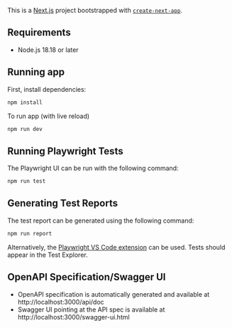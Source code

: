 This is a [Next.js](https://nextjs.org) project bootstrapped with [`create-next-app`](https://nextjs.org/docs/pages/api-reference/create-next-app).

## Requirements
- Node.js 18.18 or later


## Running app

First, install dependencies:
```bash
npm install
```

To run app (with live reload)
```bash
npm run dev
```

## Running Playwright Tests

The Playwright UI can be run with the following command:
```bash
npm run test
```

## Generating Test Reports

The test report can be generated using the following command:
```bash
npm run report
```

Alternatively, the [Playwright VS Code extension](https://marketplace.visualstudio.com/items?itemName=ms-playwright.playwright) can be used. Tests should appear in the Test Explorer.

## OpenAPI Specification/Swagger UI
- OpenAPI specification is automatically generated and available at http://localhost:3000/api/doc
- Swagger UI pointing at the API spec is available at http://localhost:3000/swagger-ui.html

